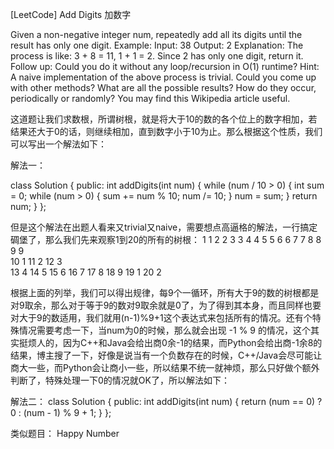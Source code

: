 [LeetCode] Add Digits 加数字 

 
Given a non-negative integer num, repeatedly add all its digits until the result has only one digit.
Example:
Input: 38
Output: 2 
Explanation: The process is like: 3 + 8 = 11, 1 + 1 = 2. 
             Since 2 has only one digit, return it.
Follow up:
Could you do it without any loop/recursion in O(1) runtime?
Hint:
A naive implementation of the above process is trivial. Could you come up with other methods? 
What are all the possible results?
How do they occur, periodically or randomly?
You may find this Wikipedia article useful.
 
这道题让我们求数根，所谓树根，就是将大于10的数的各个位上的数字相加，若结果还大于0的话，则继续相加，直到数字小于10为止。那么根据这个性质，我们可以写出一个解法如下：
 
解法一：

class Solution {
public:
    int addDigits(int num) {
        while (num / 10 > 0) {
            int sum = 0;
            while (num > 0) {
                sum += num % 10;
                num /= 10;
            }
            num = sum;
        }
        return num;
    }
};

 
但是这个解法在出题人看来又trivial又naive，需要想点高逼格的解法，一行搞定碉堡了，那么我们先来观察1到20的所有的树根：
1    1
2    2
3    3
4    4
5    5
6    6
7    7
8    8    
9    9    
10    1
11    2
12    3    
13    4
14    5
15    6
16    7
17    8
18    9
19    1
20    2
 
根据上面的列举，我们可以得出规律，每9个一循环，所有大于9的数的树根都是对9取余，那么对于等于9的数对9取余就是0了，为了得到其本身，而且同样也要对大于9的数适用，我们就用(n-1)%9+1这个表达式来包括所有的情况。还有个特殊情况需要考虑一下，当num为0的时候，那么就会出现 -1 % 9 的情况，这个其实挺烦人的，因为C++和Java会给出商0余-1的结果，而Python会给出商-1余8的结果，博主搜了一下，好像是说当有一个负数存在的时候，C++/Java会尽可能让商大一些，而Python会让商小一些，所以结果不统一就神烦，那么只好做个额外判断了，特殊处理一下0的情况就OK了，所以解法如下：
 
解法二：
class Solution {
public:
    int addDigits(int num) {
        return (num == 0) ? 0 : (num - 1) % 9 + 1;
    }
};
 
类似题目：
Happy Number